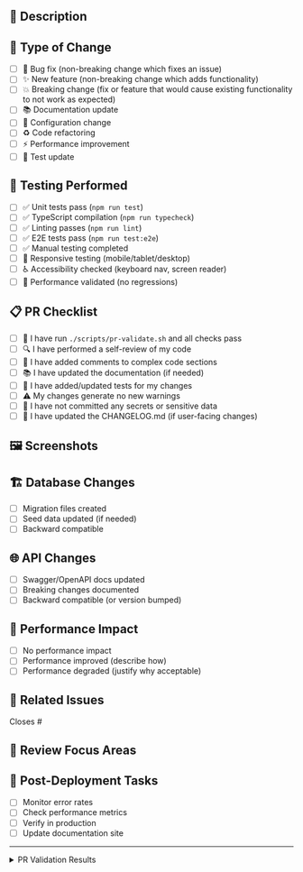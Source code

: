 ## 📝 Description
<!-- Provide a brief description of the changes in this PR -->

## 🎯 Type of Change
<!-- Mark the relevant option with an "x" -->
- [ ] 🐛 Bug fix (non-breaking change which fixes an issue)
- [ ] ✨ New feature (non-breaking change which adds functionality)
- [ ] 💥 Breaking change (fix or feature that would cause existing functionality to not work as expected)
- [ ] 📚 Documentation update
- [ ] 🔧 Configuration change
- [ ] ♻️ Code refactoring
- [ ] ⚡ Performance improvement
- [ ] 🧪 Test update

## 🧪 Testing Performed
<!-- Mark all tests that have been completed -->
- [ ] ✅ Unit tests pass (`npm run test`)
- [ ] ✅ TypeScript compilation (`npm run typecheck`)
- [ ] ✅ Linting passes (`npm run lint`)
- [ ] ✅ E2E tests pass (`npm run test:e2e`)
- [ ] ✅ Manual testing completed
- [ ] 📱 Responsive testing (mobile/tablet/desktop)
- [ ] ♿ Accessibility checked (keyboard nav, screen reader)
- [ ] 🚀 Performance validated (no regressions)

## 📋 PR Checklist
<!-- Ensure all items are completed before submitting -->
- [ ] 🏃 I have run `./scripts/pr-validate.sh` and all checks pass
- [ ] 🔍 I have performed a self-review of my code
- [ ] 💬 I have added comments to complex code sections
- [ ] 📚 I have updated the documentation (if needed)
- [ ] 🧪 I have added/updated tests for my changes
- [ ] ⚠️ My changes generate no new warnings
- [ ] 🔐 I have not committed any secrets or sensitive data
- [ ] 📝 I have updated the CHANGELOG.md (if user-facing changes)

## 🖼️ Screenshots
<!-- If UI changes, add before/after screenshots -->
<!-- You can paste images directly or drag and drop -->

## 🏗️ Database Changes
<!-- If this PR includes database changes -->
- [ ] Migration files created
- [ ] Seed data updated (if needed)
- [ ] Backward compatible

## 🌐 API Changes
<!-- If this PR includes API changes -->
- [ ] Swagger/OpenAPI docs updated
- [ ] Breaking changes documented
- [ ] Backward compatible (or version bumped)

## 🚀 Performance Impact
<!-- Describe any performance implications -->
- [ ] No performance impact
- [ ] Performance improved (describe how)
- [ ] Performance degraded (justify why acceptable)

## 🔗 Related Issues
<!-- Link any related issues -->
Closes #<!-- issue number -->

## 👀 Review Focus Areas
<!-- Guide reviewers on what to focus on -->
<!-- Example: "Please pay special attention to the error handling in the new API endpoint" -->

## 🚦 Post-Deployment Tasks
<!-- List any tasks that need to be done after deployment -->
- [ ] Monitor error rates
- [ ] Check performance metrics
- [ ] Verify in production
- [ ] Update documentation site

---
<!-- Do not edit below this line -->
<details>
<summary>PR Validation Results</summary>

```
Run ./scripts/pr-validate.sh locally to validate
```
</details>